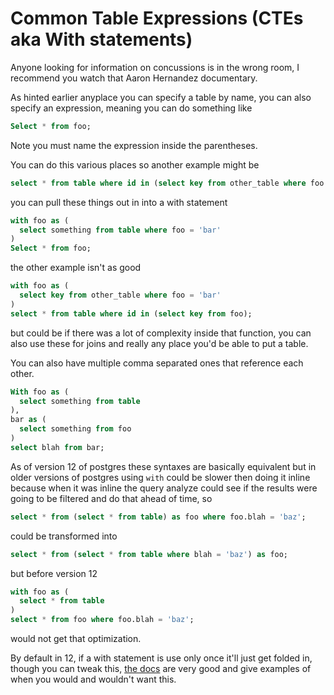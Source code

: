 # Common Table Expressions (CTEs aka With statements)

Anyone looking for information on concussions is in the wrong room, I recommend you watch that Aaron Hernandez documentary.

As hinted earlier anyplace you can specify a table by name, you can also specify an expression, meaning you can do something like

```sql
Select * from foo;
```

Note you must name the expression inside the parentheses.

You can do this various places so another example might be

```sql
select * from table where id in (select key from other_table where foo = 'bar');
```

you can pull these things out in into a with statement

```sql
with foo as (
  select something from table where foo = 'bar'
)
Select * from foo;
```

the other example isn't as good

```sql
with foo as (
  select key from other_table where foo = 'bar'
)
select * from table where id in (select key from foo);
```

but could be if there was a lot of complexity inside that function, you can also use these for joins and really any place you'd be able to put a table.

You can also have multiple comma separated ones that reference each other.

```sql
With foo as (
  select something from table
),
bar as (
  select something from foo
)
select blah from bar;
```

As of version 12 of postgres these syntaxes are basically equivalent but in older versions of postgres using `with` could be slower then doing it inline because when it was inline the query analyze could see if the results were going to be filtered and do that ahead of time, so

```sql
select * from (select * from table) as foo where foo.blah = 'baz';
```
could be transformed into
```sql
select * from (select * from table where blah = 'baz') as foo;
```

but before version 12

```sql
with foo as (
  select * from table
)
select * from foo where foo.blah = 'baz';
```

would not get that optimization.

By default in 12, if a with statement is use only once it'll just get folded in, though you can tweak this, [the docs](https://www.postgresql.org/docs/current/queries-with.html) are very good and give examples of when you would and wouldn't want this.
